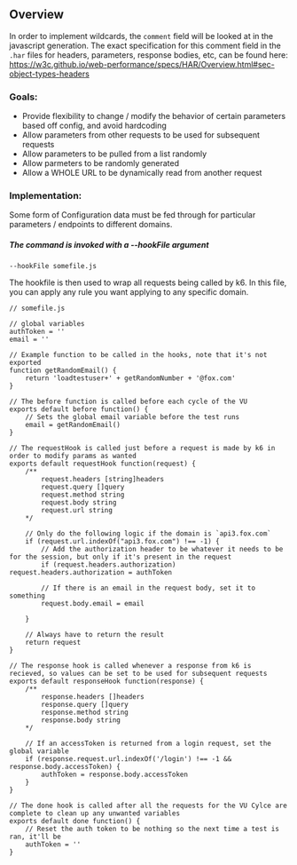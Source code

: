 ## Overview

In order to implement wildcards, the `comment` field will be looked at in the javascript generation. The exact specification for this comment field in the `.har` files for headers, parameters, response bodies, etc, can be found here: https://w3c.github.io/web-performance/specs/HAR/Overview.html#sec-object-types-headers

### Goals:
* Provide flexibility to change / modify the behavior of certain parameters based off config, and avoid hardcoding
* Allow parameters from other requests to be used for subsequent requests
* Allow parameters to be pulled from a list randomly
* Allow parmeters to be randomly generated
* Allow a WHOLE URL to be dynamically read from another request

### Implementation:
Some form of Configuration data must be fed through for particular parameters / endpoints to different domains.

##### The command is invoked with a --hookFile argument
```
--hookFile somefile.js
```

The hookfile is then used to wrap all requests being called by k6. In this file, you can apply any rule you want applying to any specific domain.

```
// somefile.js

// global variables
authToken = ''
email = ''

// Example function to be called in the hooks, note that it's not exported
function getRandomEmail() {
    return 'loadtestuser+' + getRandomNumber + '@fox.com'
}

// The before function is called before each cycle of the VU
exports default before function() {
    // Sets the global email variable before the test runs
    email = getRandomEmail()
}

// The requestHook is called just before a request is made by k6 in order to modify params as wanted
exports default requestHook function(request) {
    /**
        request.headers [string]headers
        request.query []query
        request.method string
        request.body string
        request.url string
    */
    
    // Only do the following logic if the domain is `api3.fox.com`
    if (request.url.indexOf("api3.fox.com") !== -1) {
        // Add the authorization header to be whatever it needs to be for the session, but only if it's present in the request
        if (request.headers.authorization) request.headers.authorization = authToken

        // If there is an email in the request body, set it to something
        request.body.email = email

    }
    
    // Always have to return the result
    return request
}

// The response hook is called whenever a response from k6 is recieved, so values can be set to be used for subsequent requests
exports default responseHook function(response) {
    /**
        response.headers []headers
        response.query []query
        response.method string
        response.body string
    */

    // If an accessToken is returned from a login request, set the global variable
    if (response.request.url.indexOf('/login') !== -1 && response.body.accessToken) {
        authToken = response.body.accessToken
    }
}

// The done hook is called after all the requests for the VU Cylce are complete to clean up any unwanted variables
exports default done function() {
    // Reset the auth token to be nothing so the next time a test is ran, it'll be 
    authToken = ''
}

```

